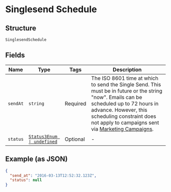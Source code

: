 
# Singlesend Schedule

## Structure

`SinglesendSchedule`

## Fields

| Name | Type | Tags | Description |
|  --- | --- | --- | --- |
| `sendAt` | `string` | Required | The ISO 8601 time at which to send the Single Send. This must be in future or the string "now". Emails can be scheduled up to 72 hours in advance. However, this scheduling constraint does not apply to campaigns sent via [Marketing Campaigns](https://docs.sendgrid.com/ui/sending-email/how-to-send-email-with-marketing-campaigns/). |
| `status` | [`Status3Enum \| undefined`](../../doc/models/status-3-enum.md) | Optional | - |

## Example (as JSON)

```json
{
  "send_at": "2016-03-13T12:52:32.123Z",
  "status": null
}
```

